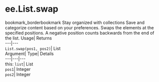  
#  ee.List.swap 
bookmark_borderbookmark Stay organized with collections  Save and categorize content based on your preferences.
Swaps the elements at the specified positions. A negative position counts backwards from the end of the list. 
Usage| Returns  
---|---  
`List.swap(pos1, pos2)`| List  
Argument| Type| Details  
---|---|---  
this: `list`| List  
`pos1`| Integer  
`pos2`| Integer  
